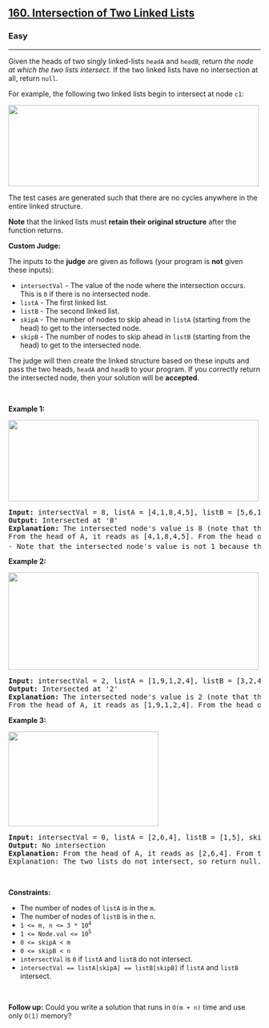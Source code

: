 <h2><a href="https://leetcode.com/problems/intersection-of-two-linked-lists/">160. Intersection of Two Linked Lists</a></h2><h3>Easy</h3><hr><div style="user-select: auto;"><p style="user-select: auto;">Given the heads of two singly linked-lists <code style="user-select: auto;">headA</code> and <code style="user-select: auto;">headB</code>, return <em style="user-select: auto;">the node at which the two lists intersect</em>. If the two linked lists have no intersection at all, return <code style="user-select: auto;">null</code>.</p>

<p style="user-select: auto;">For example, the following two linked lists begin to intersect at node <code style="user-select: auto;">c1</code>:</p>
<img alt="" src="https://assets.leetcode.com/uploads/2021/03/05/160_statement.png" style="width: 500px; height: 162px; user-select: auto;">
<p style="user-select: auto;">The test cases are generated such that there are no cycles anywhere in the entire linked structure.</p>

<p style="user-select: auto;"><strong style="user-select: auto;">Note</strong> that the linked lists must <strong style="user-select: auto;">retain their original structure</strong> after the function returns.</p>

<p style="user-select: auto;"><strong style="user-select: auto;">Custom Judge:</strong></p>

<p style="user-select: auto;">The inputs to the <strong style="user-select: auto;">judge</strong> are given as follows (your program is <strong style="user-select: auto;">not</strong> given these inputs):</p>

<ul style="user-select: auto;">
	<li style="user-select: auto;"><code style="user-select: auto;">intersectVal</code> - The value of the node where the intersection occurs. This is <code style="user-select: auto;">0</code> if there is no intersected node.</li>
	<li style="user-select: auto;"><code style="user-select: auto;">listA</code> - The first linked list.</li>
	<li style="user-select: auto;"><code style="user-select: auto;">listB</code> - The second linked list.</li>
	<li style="user-select: auto;"><code style="user-select: auto;">skipA</code> - The number of nodes to skip ahead in <code style="user-select: auto;">listA</code> (starting from the head) to get to the intersected node.</li>
	<li style="user-select: auto;"><code style="user-select: auto;">skipB</code> - The number of nodes to skip ahead in <code style="user-select: auto;">listB</code> (starting from the head) to get to the intersected node.</li>
</ul>

<p style="user-select: auto;">The judge will then create the linked structure based on these inputs and pass the two heads, <code style="user-select: auto;">headA</code> and <code style="user-select: auto;">headB</code> to your program. If you correctly return the intersected node, then your solution will be <strong style="user-select: auto;">accepted</strong>.</p>

<p style="user-select: auto;">&nbsp;</p>
<p style="user-select: auto;"><strong style="user-select: auto;">Example 1:</strong></p>
<img alt="" src="https://assets.leetcode.com/uploads/2021/03/05/160_example_1_1.png" style="width: 500px; height: 162px; user-select: auto;">
<pre style="user-select: auto;"><strong style="user-select: auto;">Input:</strong> intersectVal = 8, listA = [4,1,8,4,5], listB = [5,6,1,8,4,5], skipA = 2, skipB = 3
<strong style="user-select: auto;">Output:</strong> Intersected at '8'
<strong style="user-select: auto;">Explanation:</strong> The intersected node's value is 8 (note that this must not be 0 if the two lists intersect).
From the head of A, it reads as [4,1,8,4,5]. From the head of B, it reads as [5,6,1,8,4,5]. There are 2 nodes before the intersected node in A; There are 3 nodes before the intersected node in B.
- Note that the intersected node's value is not 1 because the nodes with value 1 in A and B (2<sup style="user-select: auto;">nd</sup> node in A and 3<sup style="user-select: auto;">rd</sup> node in B) are different node references. In other words, they point to two different locations in memory, while the nodes with value 8 in A and B (3<sup style="user-select: auto;">rd</sup> node in A and 4<sup style="user-select: auto;">th</sup> node in B) point to the same location in memory.
</pre>

<p style="user-select: auto;"><strong style="user-select: auto;">Example 2:</strong></p>
<img alt="" src="https://assets.leetcode.com/uploads/2021/03/05/160_example_2.png" style="width: 500px; height: 194px; user-select: auto;">
<pre style="user-select: auto;"><strong style="user-select: auto;">Input:</strong> intersectVal = 2, listA = [1,9,1,2,4], listB = [3,2,4], skipA = 3, skipB = 1
<strong style="user-select: auto;">Output:</strong> Intersected at '2'
<strong style="user-select: auto;">Explanation:</strong> The intersected node's value is 2 (note that this must not be 0 if the two lists intersect).
From the head of A, it reads as [1,9,1,2,4]. From the head of B, it reads as [3,2,4]. There are 3 nodes before the intersected node in A; There are 1 node before the intersected node in B.
</pre>

<p style="user-select: auto;"><strong style="user-select: auto;">Example 3:</strong></p>
<img alt="" src="https://assets.leetcode.com/uploads/2021/03/05/160_example_3.png" style="width: 300px; height: 189px; user-select: auto;">
<pre style="user-select: auto;"><strong style="user-select: auto;">Input:</strong> intersectVal = 0, listA = [2,6,4], listB = [1,5], skipA = 3, skipB = 2
<strong style="user-select: auto;">Output:</strong> No intersection
<strong style="user-select: auto;">Explanation:</strong> From the head of A, it reads as [2,6,4]. From the head of B, it reads as [1,5]. Since the two lists do not intersect, intersectVal must be 0, while skipA and skipB can be arbitrary values.
Explanation: The two lists do not intersect, so return null.
</pre>

<p style="user-select: auto;">&nbsp;</p>
<p style="user-select: auto;"><strong style="user-select: auto;">Constraints:</strong></p>

<ul style="user-select: auto;">
	<li style="user-select: auto;">The number of nodes of <code style="user-select: auto;">listA</code> is in the <code style="user-select: auto;">m</code>.</li>
	<li style="user-select: auto;">The number of nodes of <code style="user-select: auto;">listB</code> is in the <code style="user-select: auto;">n</code>.</li>
	<li style="user-select: auto;"><code style="user-select: auto;">1 &lt;= m, n &lt;= 3 * 10<sup style="user-select: auto;">4</sup></code></li>
	<li style="user-select: auto;"><code style="user-select: auto;">1 &lt;= Node.val &lt;= 10<sup style="user-select: auto;">5</sup></code></li>
	<li style="user-select: auto;"><code style="user-select: auto;">0 &lt;= skipA &lt;&nbsp;m</code></li>
	<li style="user-select: auto;"><code style="user-select: auto;">0 &lt;= skipB &lt;&nbsp;n</code></li>
	<li style="user-select: auto;"><code style="user-select: auto;">intersectVal</code> is <code style="user-select: auto;">0</code> if <code style="user-select: auto;">listA</code> and <code style="user-select: auto;">listB</code> do not intersect.</li>
	<li style="user-select: auto;"><code style="user-select: auto;">intersectVal == listA[skipA] == listB[skipB]</code> if <code style="user-select: auto;">listA</code> and <code style="user-select: auto;">listB</code> intersect.</li>
</ul>

<p style="user-select: auto;">&nbsp;</p>
<strong style="user-select: auto;">Follow up:</strong> Could you write a solution that runs in <code style="user-select: auto;">O(m + n)</code> time and use only <code style="user-select: auto;">O(1)</code> memory?</div>